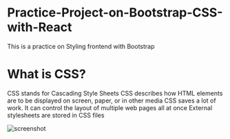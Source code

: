 # Practice-Project-on-Bootstrap-CSS-with-React
This is a practice on Styling frontend with Bootstrap
<h1>What is CSS?</h1>
  CSS stands for Cascading Style Sheets
  CSS describes how HTML elements are to be displayed on screen, paper, or in other media
  CSS saves a lot of work. It can control the layout of multiple web pages all at once
  External stylesheets are stored in CSS files

 ![screenshot](Screenshot.png)


